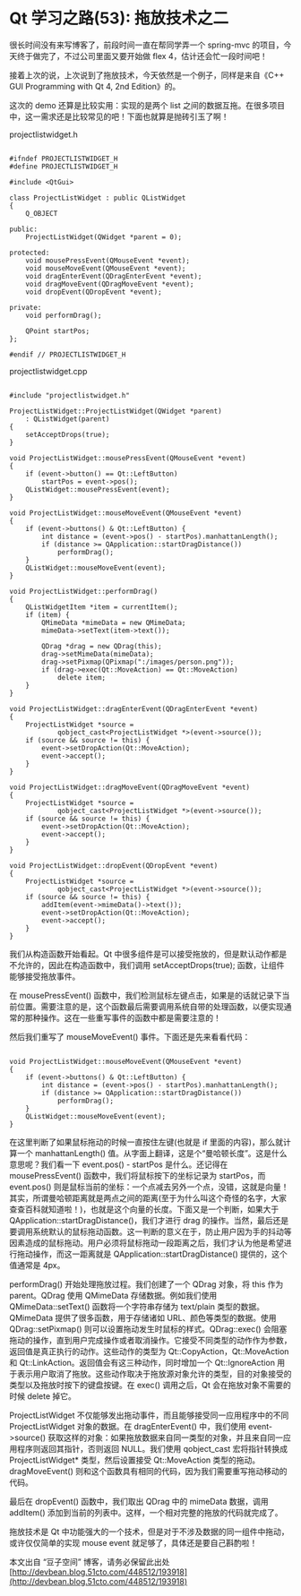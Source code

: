 # Qt 学习之路(53): 拖放技术之二

很长时间没有来写博客了，前段时间一直在帮同学弄一个 spring-mvc 的项目，今天终于做完了，不过公司里面又要开始做 flex 4，估计还会忙一段时间吧！

接着上次的说，上次说到了拖放技术，今天依然是一个例子，同样是来自《C++ GUI Programming with Qt 4, 2nd Edition》的。

这次的 demo 还算是比较实用：实现的是两个 list 之间的数据互拖。在很多项目中，这一需求还是比较常见的吧！下面也就算是抛砖引玉了啊！

projectlistwidget.h

```

#ifndef PROJECTLISTWIDGET_H  
#define PROJECTLISTWIDGET_H  
 
#include <QtGui>  
 
class ProjectListWidget : public QListWidget  
{  
    Q_OBJECT  
 
public:  
    ProjectListWidget(QWidget *parent = 0);  
 
protected:  
    void mousePressEvent(QMouseEvent *event);  
    void mouseMoveEvent(QMouseEvent *event);  
    void dragEnterEvent(QDragEnterEvent *event);  
    void dragMoveEvent(QDragMoveEvent *event);  
    void dropEvent(QDropEvent *event);  
 
private:  
    void performDrag();  
 
    QPoint startPos;  
};  
 
#endif // PROJECTLISTWIDGET_H 
```

projectlistwidget.cpp

```

#include "projectlistwidget.h"  
 
ProjectListWidget::ProjectListWidget(QWidget *parent)  
    : QListWidget(parent)  
{  
    setAcceptDrops(true);  
}  
 
void ProjectListWidget::mousePressEvent(QMouseEvent *event)  
{  
    if (event->button() == Qt::LeftButton)  
        startPos = event->pos();  
    QListWidget::mousePressEvent(event);  
}  
 
void ProjectListWidget::mouseMoveEvent(QMouseEvent *event)  
{  
    if (event->buttons() & Qt::LeftButton) {  
        int distance = (event->pos() - startPos).manhattanLength();  
        if (distance >= QApplication::startDragDistance())  
            performDrag();  
    }  
    QListWidget::mouseMoveEvent(event);  
}  
 
void ProjectListWidget::performDrag()  
{  
    QListWidgetItem *item = currentItem();  
    if (item) {  
        QMimeData *mimeData = new QMimeData;  
        mimeData->setText(item->text());  
 
        QDrag *drag = new QDrag(this);  
        drag->setMimeData(mimeData);  
        drag->setPixmap(QPixmap(":/images/person.png"));  
        if (drag->exec(Qt::MoveAction) == Qt::MoveAction)  
            delete item;  
    }  
}  
 
void ProjectListWidget::dragEnterEvent(QDragEnterEvent *event)  
{  
    ProjectListWidget *source =  
            qobject_cast<ProjectListWidget *>(event->source());  
    if (source && source != this) {  
        event->setDropAction(Qt::MoveAction);  
        event->accept();  
    }  
}  
 
void ProjectListWidget::dragMoveEvent(QDragMoveEvent *event)  
{  
    ProjectListWidget *source =  
            qobject_cast<ProjectListWidget *>(event->source());  
    if (source && source != this) {  
        event->setDropAction(Qt::MoveAction);  
        event->accept();  
    }  
}  
 
void ProjectListWidget::dropEvent(QDropEvent *event)  
{  
    ProjectListWidget *source =  
            qobject_cast<ProjectListWidget *>(event->source());  
    if (source && source != this) {  
        addItem(event->mimeData()->text());  
        event->setDropAction(Qt::MoveAction);  
        event->accept();  
    }  
}
```
  
我们从构造函数开始看起。Qt 中很多组件是可以接受拖放的，但是默认动作都是不允许的，因此在构造函数中，我们调用 setAcceptDrops(true); 函数，让组件能够接受拖放事件。

在 mousePressEvent() 函数中，我们检测鼠标左键点击，如果是的话就记录下当前位置。需要注意的是，这个函数最后需要调用系统自带的处理函数，以便实现通常的那种操作。这在一些重写事件的函数中都是需要注意的！

然后我们重写了 mouseMoveEvent() 事件。下面还是先来看看代码：

```

void ProjectListWidget::mouseMoveEvent(QMouseEvent *event)  
{  
    if (event->buttons() & Qt::LeftButton) {  
        int distance = (event->pos() - startPos).manhattanLength();  
        if (distance >= QApplication::startDragDistance())  
            performDrag();  
    }  
    QListWidget::mouseMoveEvent(event);  
} 
```

在这里判断了如果鼠标拖动的时候一直按住左键(也就是 if 里面的内容)，那么就计算一个 manhattanLength() 值。从字面上翻译，这是个“曼哈顿长度”。这是什么意思呢？我们看一下 event.pos() - startPos 是什么。还记得在 mousePressEvent() 函数中，我们将鼠标按下的坐标记录为 startPos，而 event.pos() 则是鼠标当前的坐标：一个点减去另外一个点，没错，这就是向量！其实，所谓曼哈顿距离就是两点之间的距离(至于为什么叫这个奇怪的名字，大家查查百科就知道啦！)，也就是这个向量的长度。下面又是一个判断，如果大于 QApplication::startDragDistance()，我们才进行 drag 的操作。当然，最后还是要调用系统默认的鼠标拖动函数。这一判断的意义在于，防止用户因为手的抖动等因素造成的鼠标拖动。用户必须将鼠标拖动一段距离之后，我们才认为他是希望进行拖动操作，而这一距离就是 QApplication::startDragDistance() 提供的，这个值通常是 4px。

performDrag() 开始处理拖放过程。我们创建了一个 QDrag 对象，将 this 作为 parent。QDrag 使用 QMimeData 存储数据。例如我们使用 QMimeData::setText() 函数将一个字符串存储为 text/plain 类型的数据。QMimeData 提供了很多函数，用于存储诸如 URL、颜色等类型的数据。使用 QDrag::setPixmap() 则可以设置拖动发生时鼠标的样式。QDrag::exec() 会阻塞拖动的操作，直到用户完成操作或者取消操作。它接受不同类型的动作作为参数，返回值是真正执行的动作。这些动作的类型为 Qt::CopyAction，Qt::MoveAction 和 Qt::LinkAction。返回值会有这三种动作，同时增加一个 Qt::IgnoreAction 用于表示用户取消了拖放。这些动作取决于拖放源对象允许的类型，目的对象接受的类型以及拖放时按下的键盘按键。在 exec() 调用之后，Qt 会在拖放对象不需要的时候 delete 掉它。

ProjectListWidget 不仅能够发出拖动事件，而且能够接受同一应用程序中的不同 ProjectListWidget 对象的数据。在 dragEnterEvent() 中，我们使用 event->source() 获取这样的对象：如果拖放数据来自同一类型的对象，并且来自同一应用程序则返回其指针，否则返回 NULL。我们使用 qobject_cast 宏将指针转换成 ProjectListWidget* 类型，然后设置接受 Qt::MoveAction 类型的拖动。dragMoveEvent() 则和这个函数具有相同的代码，因为我们需要重写拖动移动的代码。

最后在 dropEvent() 函数中，我们取出 QDrag 中的 mimeData 数据，调用 addItem() 添加到当前的列表中。这样，一个相对完整的拖放的代码就完成了。

拖放技术是 Qt 中功能强大的一个技术，但是对于不涉及数据的同一组件中拖动，或许仅仅简单的实现 mouse event 就足够了，具体还是要自己斟酌啦！

本文出自 “豆子空间” 博客，请务必保留此出处 [http://devbean.blog.51cto.com/448512/193918](http://devbean.blog.51cto.com/448512/193918)